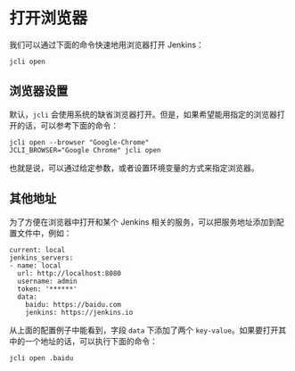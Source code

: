 # 打开浏览器

我们可以通过下面的命令快速地用浏览器打开 Jenkins：

`jcli open`

## 浏览器设置

默认，`jcli` 会使用系统的缺省浏览器打开。但是，如果希望能用指定的浏览器打开的话，可以参考下面的命令：

```
jcli open --browser "Google-Chrome"
JCLI_BROWSER="Google Chrome" jcli open
```

也就是说，可以通过给定参数，或者设置环境变量的方式来指定浏览器。

## 其他地址

为了方便在浏览器中打开和某个 Jenkins 相关的服务，可以把服务地址添加到配置文件中，例如：

```
current: local
jenkins_servers:
- name: local
  url: http://localhost:8080
  username: admin
  token: '******'
  data:
    baidu: https://baidu.com
    jenkins: https://jenkins.io
```

从上面的配置例子中能看到，字段 `data` 下添加了两个 `key-value`。如果要打开其中的一个地址的话，可以执行下面的命令：

`jcli open .baidu`
